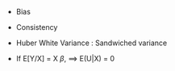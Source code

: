 * Bias 
* Consistency 
* Huber White Variance : Sandwiched variance 

* If E[Y/X] = X $\beta$, $\implies$ E(U|X) = 0 